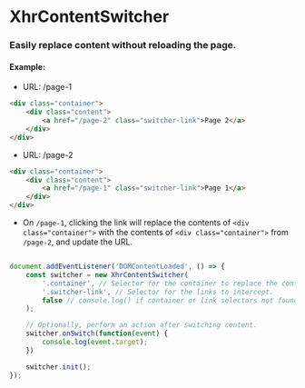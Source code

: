 # XhrContentSwitcher

### Easily replace content without reloading the page.

#### Example:
- URL: /page-1
```html
<div class="container">
    <div class="content">
        <a href="/page-2" class="switcher-link">Page 2</a>
    </div>
</div>
```

- URL: /page-2
```html
<div class="container">
    <div class="content">
        <a href="/page-1" class="switcher-link">Page 1</a>
    </div>
</div>
```

- On `/page-1`, clicking the link will replace the contents of `<div class="container">` with the contents of `<div class="container">` from `/page-2`, and update the URL.
```js

document.addEventListener('DOMContentLoaded', () => {
    const switcher = new XhrContentSwitcher(
        '.container', // Selector for the container to replace the contents of.
        '.switcher-link', // Selector for the links to intercept.
        false // console.log() if container or link selectors not found. default = false.
    );

    // Optionally, perform an action after switching content.
    switcher.onSwitch(function(event) {
        console.log(event.target);
    })

    switcher.init();
});
```
